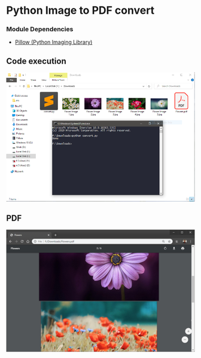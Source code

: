 # Python Image to PDF convert

### Module Dependencies

* <a href="https://pypi.org/project/Pillow/">Pillow (Python Imaging Library)</a>

## Code execution

![Code Running](https://github.com/Rizwan-Hasan/python-image-to-pdf-convert/raw/master/screenshot-run.png)

## PDF

![PDF](https://github.com/Rizwan-Hasan/python-image-to-pdf-convert/raw/master/screenshot-pdf.png)
